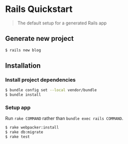# Rails Quickstart
> The default setup for a generated Rails app


## Generate new project

```sh
$ rails new blog
```


## Installation

### Install project dependencies

```sh
$ bundle config set --local vendor/bundle
$ bundle install
```

### Setup app

Run `rake COMMAND` rather than `bundle exec rails COMMAND`.

```sh
$ rake webpacker:install
$ rake db:migrate
$ rake test
```
